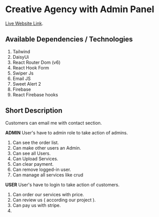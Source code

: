 # Creative Agency with Admin Panel

[Live Website Link](https://github.com/facebook/create-react-app).

## Available Dependencies / Technologies

1. Tailwind
2. DaisyUi
3. React Router Dom (v6)
4. React Hook Form
5. Swiper Js
6. Email JS
7. Sweet Alert 2
8. Firebase
9. React Firebase hooks

## Short Description
Customers can email me with contact section.

**ADMIN**
User's have to admin role to take action of admins.
1. Can see the order list.
2. Can make other users an Admin.
3. Can see all Users.
4. Can Upload Services.
5. Can clear payment.
6. Can remove logged-in user.
7. Can manage all services like crud

**USER**
User's have to login to take action of customers.

1. Can order our services with price.
2. Can review us ( according our project ).
3. Can pay us with stripe.
4. 
